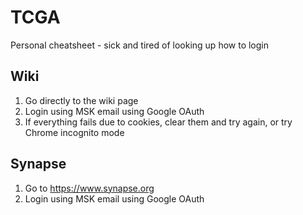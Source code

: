 # TCGA
Personal cheatsheet - sick and tired of looking up how to login

## Wiki
1. Go directly to the wiki page
2. Login using MSK email using Google OAuth
3. If everything fails due to cookies, clear them and try again, or try Chrome incognito mode

## Synapse
1. Go to https://www.synapse.org 
2. Login using MSK email using Google OAuth
